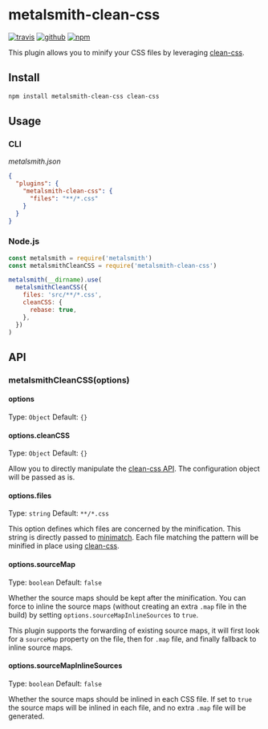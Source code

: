 # metalsmith-clean-css

[![travis](https://img.shields.io/travis/aymericbeaumet/metalsmith-clean-css?style=flat-square&logo=travis)](https://travis-ci.org/aymericbeaumet/metalsmith-clean-css)
[![github](https://img.shields.io/github/issues/aymericbeaumet/metalsmith-clean-css?style=flat-square&logo=github)](https://github.com/aymericbeaumet/metalsmith-clean-css/issues)
[![npm](https://img.shields.io/npm/v/metalsmith-clean-css?style=flat-square&logo=npm)](https://www.npmjs.com/package/metalsmith-clean-css)

This plugin allows you to minify your CSS files by leveraging
[clean-css](https://github.com/jakubpawlowicz/clean-css).

## Install

```sh
npm install metalsmith-clean-css clean-css
```

## Usage

### CLI

_metalsmith.json_

```json
{
  "plugins": {
    "metalsmith-clean-css": {
      "files": "**/*.css"
    }
  }
}
```

### Node.js

```js
const metalsmith = require('metalsmith')
const metalsmithCleanCSS = require('metalsmith-clean-css')

metalsmith(__dirname).use(
  metalsmithCleanCSS({
    files: 'src/**/*.css',
    cleanCSS: {
      rebase: true,
    },
  })
)
```

## API

### metalsmithCleanCSS(options)

#### options

Type: `Object`
Default: `{}`

#### options.cleanCSS

Type: `Object`
Default: `{}`

Allow you to directly manipulate the [clean-css
API](https://github.com/jakubpawlowicz/clean-css#constructor-options). The
configuration object will be passed as is.

#### options.files

Type: `string`
Default: `**/*.css`

This option defines which files are concerned by the minification. This
string is directly passed to
[minimatch](https://github.com/isaacs/minimatch). Each file matching the
pattern will be minified in place using
[clean-css](https://github.com/jakubpawlowicz/clean-css).

#### options.sourceMap

Type: `boolean`
Default: `false`

Whether the source maps should be kept after the minification. You can force
to inline the source maps (without creating an extra `.map` file in the
build) by setting `options.sourceMapInlineSources` to `true`.

This plugin supports the forwarding of existing source maps, it will first
look for a `sourceMap` property on the file, then for `.map` file, and
finally fallback to inline source maps.

#### options.sourceMapInlineSources

Type: `boolean`
Default: `false`

Whether the source maps should be inlined in each CSS file. If set to `true`
the source maps will be inlined in each file, and no extra `.map` file will
be generated.
